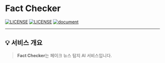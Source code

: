 <h1>Fact Checker</h1>

[![LICENSE](https://img.shields.io/badge/version-1.0-blue.svg?cacheSeconds=2592000)](https://www.spaceone.org/docs/guides)
[![LICENSE](https://img.shields.io/badge/License-MIT-yellow.svg)]()
[![document](https://img.shields.io/badge/documentation-yes-brightgreen.svg)]()

---

## 💡 서비스 개요

> **Fact Checker**는 페이크 뉴스 탐지 AI 서비스입니다.

<br />
